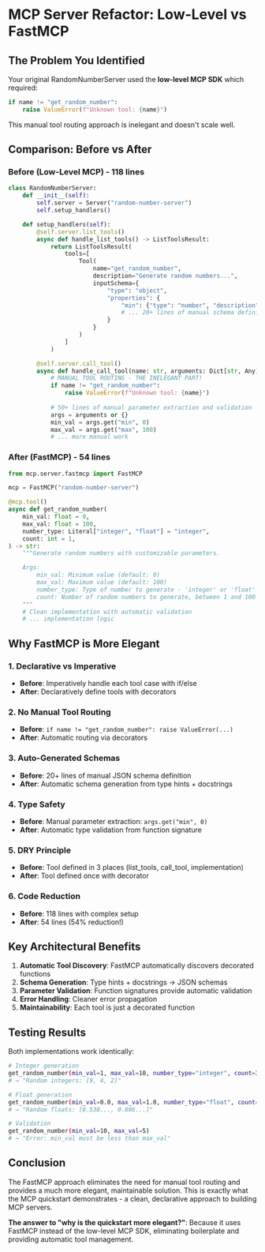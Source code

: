 # MCP Server Refactor: Low-Level vs FastMCP

## The Problem You Identified

Your original RandomNumberServer used the **low-level MCP SDK** which required:
```python
if name != "get_random_number":
    raise ValueError(f"Unknown tool: {name}")
```

This manual tool routing approach is inelegant and doesn't scale well.

## Comparison: Before vs After

### Before (Low-Level MCP) - 118 lines
```python
class RandomNumberServer:
    def __init__(self):
        self.server = Server("random-number-server")
        self.setup_handlers()

    def setup_handlers(self):
        @self.server.list_tools()
        async def handle_list_tools() -> ListToolsResult:
            return ListToolsResult(
                tools=[
                    Tool(
                        name="get_random_number",
                        description="Generate random numbers...",
                        inputSchema={
                            "type": "object",
                            "properties": {
                                "min": {"type": "number", "description": "...", "default": 0},
                                # ... 20+ lines of manual schema definition
                            }
                        }
                    )
                ]
            )

        @self.server.call_tool()
        async def handle_call_tool(name: str, arguments: Dict[str, Any] | None):
            # MANUAL TOOL ROUTING - THE INELEGANT PART!
            if name != "get_random_number":
                raise ValueError(f"Unknown tool: {name}")
            
            # 50+ lines of manual parameter extraction and validation
            args = arguments or {}
            min_val = args.get("min", 0)
            max_val = args.get("max", 100)
            # ... more manual work
```

### After (FastMCP) - 54 lines
```python
from mcp.server.fastmcp import FastMCP

mcp = FastMCP("random-number-server")

@mcp.tool()
async def get_random_number(
    min_val: float = 0,
    max_val: float = 100,
    number_type: Literal["integer", "float"] = "integer",
    count: int = 1,
) -> str:
    """Generate random numbers with customizable parameters.

    Args:
        min_val: Minimum value (default: 0)
        max_val: Maximum value (default: 100)
        number_type: Type of number to generate - 'integer' or 'float'
        count: Number of random numbers to generate, between 1 and 100
    """
    # Clean implementation with automatic validation
    # ... implementation logic
```

## Why FastMCP is More Elegant

### 1. **Declarative vs Imperative**
- **Before**: Imperatively handle each tool case with if/else
- **After**: Declaratively define tools with decorators

### 2. **No Manual Tool Routing**
- **Before**: `if name != "get_random_number": raise ValueError(...)`
- **After**: Automatic routing via decorators

### 3. **Auto-Generated Schemas**
- **Before**: 20+ lines of manual JSON schema definition
- **After**: Automatic schema generation from type hints + docstrings

### 4. **Type Safety**
- **Before**: Manual parameter extraction: `args.get("min", 0)`
- **After**: Automatic type validation from function signature

### 5. **DRY Principle**
- **Before**: Tool defined in 3 places (list_tools, call_tool, implementation)
- **After**: Tool defined once with decorator

### 6. **Code Reduction**
- **Before**: 118 lines with complex setup
- **After**: 54 lines (54% reduction!)

## Key Architectural Benefits

1. **Automatic Tool Discovery**: FastMCP automatically discovers decorated functions
2. **Schema Generation**: Type hints + docstrings → JSON schemas
3. **Parameter Validation**: Function signatures provide automatic validation
4. **Error Handling**: Cleaner error propagation
5. **Maintainability**: Each tool is just a decorated function

## Testing Results

Both implementations work identically:
```bash
# Integer generation
get_random_number(min_val=1, max_val=10, number_type="integer", count=3)
# → "Random integers: [9, 4, 2]"

# Float generation  
get_random_number(min_val=0.0, max_val=1.0, number_type="float", count=2)
# → "Random floats: [0.538..., 0.806...]"

# Validation
get_random_number(min_val=10, max_val=5)
# → "Error: min_val must be less than max_val"
```

## Conclusion

The FastMCP approach eliminates the need for manual tool routing and provides a much more elegant, maintainable solution. This is exactly what the MCP quickstart demonstrates - a clean, declarative approach to building MCP servers.

**The answer to "why is the quickstart more elegant?"**: Because it uses FastMCP instead of the low-level MCP SDK, eliminating boilerplate and providing automatic tool management.
